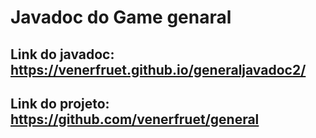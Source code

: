 # Javadoc do Game genaral
## Link do javadoc: https://venerfruet.github.io/generaljavadoc2/
## Link do projeto: https://github.com/venerfruet/general

